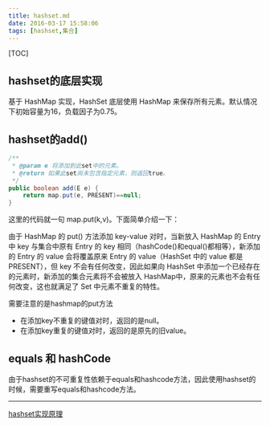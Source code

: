 ```yaml
---
title: hashset.md
date: 2016-03-17 15:58:06
tags: [hashset,集合]
---
```


[TOC]

<!--more-->

## hashset的底层实现

基于 HashMap 实现，HashSet 底层使用 HashMap 来保存所有元素。默认情况下初始容量为16，负载因子为0.75。

## hashset的add()

```java
/**
 * @param e 将添加到此set中的元素。
 * @return 如果此set尚未包含指定元素，则返回true。
 */
public boolean add(E e) {
    return map.put(e, PRESENT)==null;
}
```

这里的代码就一句 map.put(k,v)。下面简单介绍一下：

由于 HashMap 的 put() 方法添加 key-value 对时，当新放入 HashMap 的 Entry 中 key 与集合中原有 Entry 的 key 相同（hashCode()和equal()都相等），新添加的 Entry 的 value 会将覆盖原来 Entry 的 value（HashSet 中的 value 都是PRESENT），但 key 不会有任何改变，因此如果向 HashSet 中添加一个已经存在的元素时，新添加的集合元素将不会被放入 HashMap中，原来的元素也不会有任何改变，这也就满足了 Set 中元素不重复的特性。

需要注意的是hashmap的put方法

- 在添加key不重复的键值对时，返回的是null。
- 在添加key重复的键值对时，返回的是原先的旧value。

## equals 和 hashCode 

由于hashset的不可重复性依赖于equals和hashcode方法，因此使用hashset的时候，需要重写equals和hashcode方法。

----

[hashset实现原理](http://wiki.jikexueyuan.com/project/java-collection/hashset.html)